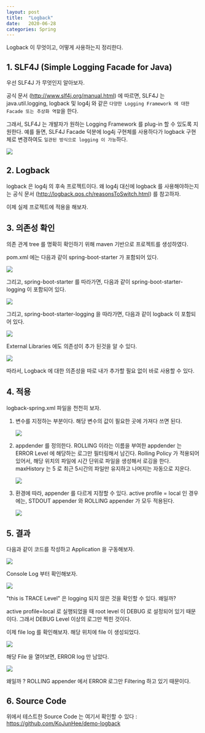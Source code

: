```yaml
---
layout: post
title:  "Logback"
date:   2020-06-28
categories: Spring
---
```


Logback 이 무엇이고, 어떻게 사용하는지 정리한다.

## 1. SLF4J (Simple Logging Facade for Java)

우선 SLF4J 가 무엇인지 알아보자. 

공식 문서 (http://www.slf4j.org/manual.html) 에 따르면, SLF4J 는 java.util.logging, logback 및 log4j 와 같은 `다양한 Logging Framework 에 대한 Facade 또는 추상화 역할`을 한다. 

그래서, SLF4J 는 개발자가 원하는 Logging Framework 를 plug-in 할 수 있도록 지원한다. 예를 들면, SLF4J Facade 덕분에 log4j 구현체를 사용하다가 logback 구현체로 변경하여도 `일관된 방식으로 logging 이 가능`하다.

![](/image/slf4j-archi.png)

## 2. Logback 

logback 은 log4j 의 후속 프로젝트이다. 왜 log4j 대신에 logback 를 사용해야하는지는 공식 문서 (http://logback.qos.ch/reasonsToSwitch.html) 를 참고하자.

이제 실제 프로젝트에 적용을 해보자. 

## 3. 의존성 확인

의존 관계 tree 를 명확히 확인하기 위해 maven 기반으로 프로젝트를 생성하였다.

pom.xml 에는 다음과 같이 spring-boot-starter 가 포함되어 있다.

![](/image/spring-boot-starter.png)

그리고, spring-boot-starter 를 따라가면, 다음과 같이 spring-boot-starter-logging 이 포함되어 있다.

![](/image/spring-boot-starter-logging.png)

그리고, spring-boot-starter-logging 을 따라가면, 다음과 같이 logback 이 포함되어 있다. 

![](/image/spring-boot-starter-logaback.png)

External Libraries 에도 의존성이 추가 된것을 알 수 있다.

![](/image/logback-dependency.png)

따라서, Logback 에 대한 의존성을 따로 내가 추가할 필요 없이 바로 사용할 수 있다.

## 4. 적용

logback-spring.xml 파일을 천천히 보자.

1. 변수를 지정하는 부분이다. 해당 변수의 값이 필요한 곳에 가져다 쓰면 된다.

   ![](/image/logback-01.png)

2. appdender 를 정의한다. ROLLING 이라는 이름을 부여한 appdender 는 ERROR Level 에 해당하는 로그만 필터링해서 남긴다. Rolling Policy 가 적용되어 있어서, 해당 위치의 파일에 시간 단위로 파일을 생성해서 로깅을 한다. maxHistory 는 5 로 최근 5시간의 파일만 유지하고 나머지는 자동으로 지운다.

   ![](/image/logback-02.png)

3. 환경에 따라, appender 를 다르게 지정할 수 있다. active profile = local 인 경우에는, STDOUT appender 와 ROLLING appender 가 모두 적용된다.

   ![](/image/logback-03.png)

## 5. 결과

다음과 같이 코드를 작성하고 Application 을 구동해보자.

![](/image/logback-logging-test.png)

Console Log 부터 확인해보자. 

![](/image/logback-logging-test-console.png)

"this is TRACE Level" 은 logging 되지 않은 것을 확인할 수 있다. 왜일까? 

active profile=local  로 실행되었을 때 root level 이 DEBUG 로 설정되어 있기 때문이다. 그래서 DEBUG Level 이상의  로그만 찍힌 것이다.

이제 file log 를 확인해보자. 해당 위치에 file 이 생성되었다.

![](/image/logback-logging-test-file-path.png)

해당 File 을 열어보면, ERROR log 만 남았다. 

![](/image/logback-logging-test-file-error.png)

왜일까 ? ROLLING appender 에서 ERROR 로그만 Filtering 하고 있기 때문이다.

## 6. Source Code

위에서 테스트한 Source Code 는 여기서 확인할 수 있다 : https://github.com/KoJunHee/demo-logback
